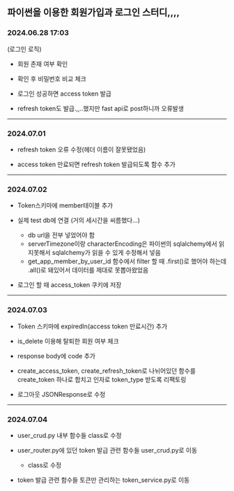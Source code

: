 ## 파이썬을 이용한 회원가입과 로그인 스터디,,,,

### 2024.06.28 17:03
(로그인 로직)

- 회원 존재 여부 확인

- 확인 후 비밀번호 비교 체크

- 로그인 성공하면 access token 발급

- refresh token도 발급.,,..했지만 fast api로 post하니까 오류발생
---
### 2024.07.01
- refresh token 오류 수정(헤더 이름이 잘못됐었음)

- access token 만료되면 refresh token 발급되도록 함수 추가
---
### 2024.07.02
- Token스키마에 member테이블 추가

- 실제 test db에 연결 (거의 세시간을 씨름했다...)
    - db url을 전부 넣었어야 함
    - serverTimezone이랑 characterEncoding은 파이썬의 sqlalchemy에서 읽지못해서 sqlalchemy가 읽을 수 있게 수정해서 넣음
    - get_app_member_by_user_id 함수에서 filter 할 때 .first()로 했어야 하는데 .all()로 돼있어서 데이터를 제대로 못뽑아왔었음

- 로그인 할 때 access_token 쿠키에 저장
---
### 2024.07.03
- Token 스키마에 expiredIn(access token 만료시간) 추가

- is_delete 이용해 탈퇴한 회원 여부 체크

- response body에 code 추가

- create_access_token, create_refresh_token로 나뉘어있던 함수를 create_token 하나로 합치고 인자로 token_type 받도록 리팩토링

- 로그아웃 JSONResponse로 수정
---
### 2024.07.04
- user_crud.py 내부 함수들 class로 수정

- user_router.py에 있던 token 발급 관련 함수들 user_crud.py로 이동
    - class로 수정

- token 발급 관련 함수들 토큰만 관리하는 token_service.py로 이동